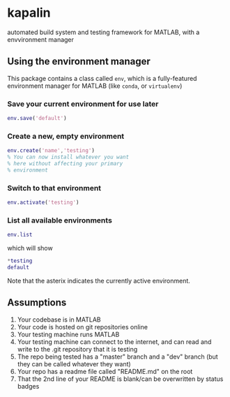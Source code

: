 # kapalin

automated build system and testing framework for MATLAB, with a envvironment manager


## Using the environment manager

This package contains a class called `env`, which is a fully-featured environment manager for MATLAB (like `conda`, or `virtualenv`)

### Save your current environment for use later

```matlab
env.save('default')
```

### Create a new, empty environment 

```matlab
env.create('name','testing')
% You can now install whatever you want
% here without affecting your primary
% environment
```

### Switch to that environment 

```matlab
env.activate('testing')
```

### List all available environments

```matlab
env.list
```

which will show

```matlab
*testing
default
```

Note that the asterix indicates the currently active environment. 

## Assumptions

1. Your codebase is in MATLAB
2. Your code is hosted on git repositories online 
3. Your testing machine runs MATLAB
4. Your testing machine can connect to the internet, and can read and write to the .git repository that it is testing 
5. The repo being tested has a "master" branch and a "dev" branch (but they can be called whatever they want)
6. Your repo has a readme file called "README.md" on the root 
7. That the 2nd line of your README is blank/can be overwritten by status badges